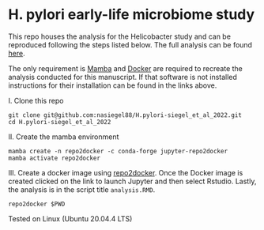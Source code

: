 # H. pylori early-life microbiome study

This repo houses the analysis for the Helicobacter study and can be reproduced following the steps listed below. The full analysis can be found [here](https://htmlpreview.github.io/?https://raw.githubusercontent.com/nasiegel88/H.pylori-siegel_et_al_2022/master/docs/analysis.html?token=GHSAT0AAAAAABVL66YT2TDE4ZFOXLSFTDXEYU7QL3A).

The only requirement is [Mamba](https://github.com/mamba-org/mamba) and [Docker](https://docs.docker.com/get-docker/) are required to recreate the analysis conducted for this manuscript. If that software is not installed instructions for their installation can be found in the links above.

I. Clone this repo

    git clone git@github.com:nasiegel88/H.pylori-siegel_et_al_2022.git
    cd H.pylori-siegel_et_al_2022

II\. Create the mamba environment

    mamba create -n repo2docker -c conda-forge jupyter-repo2docker
    mamba activate repo2docker

III\. Create a docker image using [repo2docker](https://repo2docker.readthedocs.io/en/latest/index.html). Once the Docker image is created clicked on the link to launch Jupyter and then select Rstudio. Lastly, the analysis is in the script title `analysis.RMD`.

    repo2docker $PWD

Tested on Linux (Ubuntu 20.04.4 LTS)
